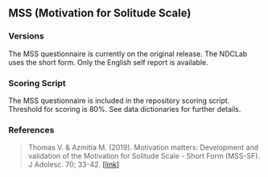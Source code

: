 ## MSS (Motivation for Solitude Scale)

### Versions
The MSS questionnaire is currently on the original release. The NDCLab uses the short form. Only the English self report is available.


### Scoring Script
The MSS questionnaire is included in the repository scoring script. Threshold for scoring is 80%. See data dictionaries for further details.


### References
> Thomas V. & Azmitia M. (2019). Motivation matters: Development and validation of the Motivation for Solitude Scale - Short Form (MSS-SF). J Adolesc. 70; 33-42. [[link]](https://pubmed.ncbi.nlm.nih.gov/30472399/)